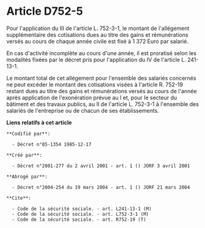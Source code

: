 # Article D752-5

Pour l'application du III de l'article L. 752-3-1, le montant de l'allégement supplémentaire des cotisations dues au titre
des gains et rémunérations versés au cours de chaque année civile est fixé à 1 372 Euro par salarié.

En cas d'activité incomplète au cours d'une année, il est proratisé selon les modalités fixées par le décret pris pour
l'application du IV de l'article L. 241-13-1.

Le montant total de cet allégement pour l'ensemble des salariés concernés ne peut excéder le montant des cotisations visées à
l'article R. 752-19 restant dues au titre des gains et rémunérations versés au cours de l'année après application de
l'exonération prévue au I et, pour le secteur du bâtiment et des travaux publics, au II de l'article L. 752-3-1 à l'ensemble
des salariés de l'entreprise ou de chacun de ses établissements.

**Liens relatifs à cet article**

	**Codifié par**:

	  - Décret n°85-1354 1985-12-17

	**Créé par**:

	  - Décret n°2001-277 du 2 avril 2001 - art. 1 () JORF 3 avril 2001

	**Abrogé par**:

	  - Décret n°2004-254 du 19 mars 2004 - art. 1 () JORF 21 mars 2004

	**Cite**:

	  - Code de la sécurité sociale. - art. L241-13-1 (M)
	  - Code de la sécurité sociale. - art. L752-3-1 (M)
	  - Code de la sécurité sociale. - art. R752-19 (T)
